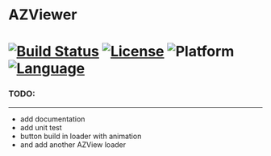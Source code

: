 # AZViewer
[![Build Status](https://travis-ci.org/ali-zahedi/AZViewer.svg?branch=master)](https://travis-ci.org/ali-zahedi/AZViewer)
[![License](https://img.shields.io/badge/license-Apache-lightgay.svg?style=flat)](https://github.com/ali-zahedi/AZViewer/blob/master/LICENSE)
![Platform](https://img.shields.io/badge/platform-iOS-orange.svg?style=flat)
[![Language](https://img.shields.io/badge/swift-3.0-orange.svg)](http://swift.org)
=======
### TODO:
--------
- add documentation
- add unit test
- button build in loader with animation
- and add another AZView loader
